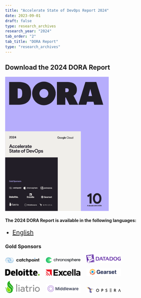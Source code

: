 ```yaml
---
title: "Accelerate State of DevOps Report 2024"
date: 2023-09-01
draft: false
type: research_archives
research_year: "2024"
tab_order: "2"
tab_title: "DORA Report"
type: "research_archives"
---
```

## Download the 2024 DORA Report

<grid class="border_none" style="margin-top:1rem;">
<item>

<a href="https://cloud.google.com/devops/state-of-devops" target="_blank"><img src="2024-dora-accelerate-state-of-devops-report.png" style="max-width:24em;"></a>

</item>
<item>

#### The 2024 DORA Report is available in the following languages:

<ul>
    <li style="font-size:1.25rem;"><a href="https://cloud.google.com/devops/state-of-devops/?hl=en&region=US" target="_blank">English</a></li>
</ul>

</item>
</grid>

### Gold Sponsors

<a href="https://www.catchpoint.com/" target="_blank"><img src="sponsors/catchpoint.png" style="max-width:8em;" alt="Catchpoint"></a>&nbsp;&nbsp;&nbsp;&nbsp;
<a href="https://chronosphere.io/" target="_blank"><img src="sponsors/chronosphere.png" style="max-width:8em;" alt="chronosphere"></a>&nbsp;&nbsp;&nbsp;&nbsp;
<a href="https://www.datadoghq.com/" target="_blank"><img src="sponsors/datadog.png" style="max-width:8em;" alt="Datadog"></a>

<a href="https://www2.deloitte.com/" target="_blank"><img src="sponsors/deloitte.png" style="max-width:8em;" alt="Deloitte"></a>&nbsp;&nbsp;&nbsp;&nbsp;
<a href="https://www.excella.com/" target="_blank"><img src="sponsors/excella.png" style="max-width:8em;" alt="Excella"></a>&nbsp;&nbsp;&nbsp;&nbsp;
<a href="https://gearset.com/" target="_blank"><img src="sponsors/gearset.png" style="max-width:8em;" alt="Gearset"></a>

<a href="https://www.liatrio.com/" target="_blank"><img src="sponsors/liatrio.png" style="max-width:8em;" alt="Liatrio"></a>&nbsp;&nbsp;&nbsp;&nbsp;
<a href="https://middlewarehq.com/" target="_blank"><img src="sponsors/middleware.png" style="max-width:8em;" alt="Middleware"></a>&nbsp;&nbsp;&nbsp;&nbsp;
<a href="https://www.opsera.io/" target="_blank"><img src="sponsors/opseara.png" style="max-width:8em;" alt="Opsera"></a>




